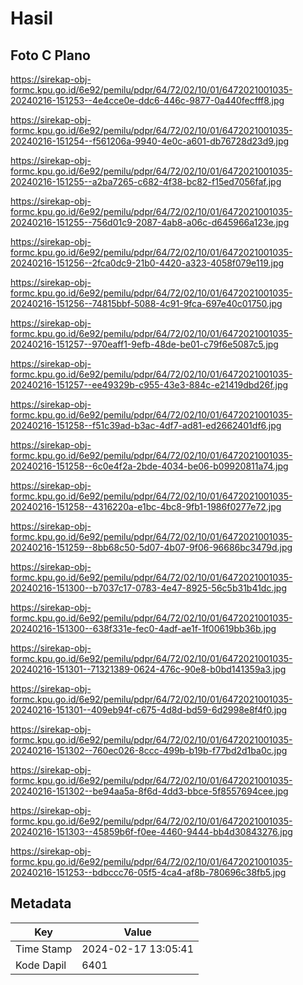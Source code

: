 # Hasil

## Foto C Plano

https://sirekap-obj-formc.kpu.go.id/6e92/pemilu/pdpr/64/72/02/10/01/6472021001035-20240216-151253--4e4cce0e-ddc6-446c-9877-0a440fecfff8.jpg

https://sirekap-obj-formc.kpu.go.id/6e92/pemilu/pdpr/64/72/02/10/01/6472021001035-20240216-151254--f561206a-9940-4e0c-a601-db76728d23d9.jpg

https://sirekap-obj-formc.kpu.go.id/6e92/pemilu/pdpr/64/72/02/10/01/6472021001035-20240216-151255--a2ba7265-c682-4f38-bc82-f15ed7056faf.jpg

https://sirekap-obj-formc.kpu.go.id/6e92/pemilu/pdpr/64/72/02/10/01/6472021001035-20240216-151255--756d01c9-2087-4ab8-a06c-d645966a123e.jpg

https://sirekap-obj-formc.kpu.go.id/6e92/pemilu/pdpr/64/72/02/10/01/6472021001035-20240216-151256--2fca0dc9-21b0-4420-a323-4058f079e119.jpg

https://sirekap-obj-formc.kpu.go.id/6e92/pemilu/pdpr/64/72/02/10/01/6472021001035-20240216-151256--74815bbf-5088-4c91-9fca-697e40c01750.jpg

https://sirekap-obj-formc.kpu.go.id/6e92/pemilu/pdpr/64/72/02/10/01/6472021001035-20240216-151257--970eaff1-9efb-48de-be01-c79f6e5087c5.jpg

https://sirekap-obj-formc.kpu.go.id/6e92/pemilu/pdpr/64/72/02/10/01/6472021001035-20240216-151257--ee49329b-c955-43e3-884c-e21419dbd26f.jpg

https://sirekap-obj-formc.kpu.go.id/6e92/pemilu/pdpr/64/72/02/10/01/6472021001035-20240216-151258--f51c39ad-b3ac-4df7-ad81-ed2662401df6.jpg

https://sirekap-obj-formc.kpu.go.id/6e92/pemilu/pdpr/64/72/02/10/01/6472021001035-20240216-151258--6c0e4f2a-2bde-4034-be06-b09920811a74.jpg

https://sirekap-obj-formc.kpu.go.id/6e92/pemilu/pdpr/64/72/02/10/01/6472021001035-20240216-151258--4316220a-e1bc-4bc8-9fb1-1986f0277e72.jpg

https://sirekap-obj-formc.kpu.go.id/6e92/pemilu/pdpr/64/72/02/10/01/6472021001035-20240216-151259--8bb68c50-5d07-4b07-9f06-96686bc3479d.jpg

https://sirekap-obj-formc.kpu.go.id/6e92/pemilu/pdpr/64/72/02/10/01/6472021001035-20240216-151300--b7037c17-0783-4e47-8925-56c5b31b41dc.jpg

https://sirekap-obj-formc.kpu.go.id/6e92/pemilu/pdpr/64/72/02/10/01/6472021001035-20240216-151300--638f331e-fec0-4adf-ae1f-1f00619bb36b.jpg

https://sirekap-obj-formc.kpu.go.id/6e92/pemilu/pdpr/64/72/02/10/01/6472021001035-20240216-151301--71321389-0624-476c-90e8-b0bd141359a3.jpg

https://sirekap-obj-formc.kpu.go.id/6e92/pemilu/pdpr/64/72/02/10/01/6472021001035-20240216-151301--409eb94f-c675-4d8d-bd59-6d2998e8f4f0.jpg

https://sirekap-obj-formc.kpu.go.id/6e92/pemilu/pdpr/64/72/02/10/01/6472021001035-20240216-151302--760ec026-8ccc-499b-b19b-f77bd2d1ba0c.jpg

https://sirekap-obj-formc.kpu.go.id/6e92/pemilu/pdpr/64/72/02/10/01/6472021001035-20240216-151302--be94aa5a-8f6d-4dd3-bbce-5f8557694cee.jpg

https://sirekap-obj-formc.kpu.go.id/6e92/pemilu/pdpr/64/72/02/10/01/6472021001035-20240216-151303--45859b6f-f0ee-4460-9444-bb4d30843276.jpg

https://sirekap-obj-formc.kpu.go.id/6e92/pemilu/pdpr/64/72/02/10/01/6472021001035-20240216-151253--bdbccc76-05f5-4ca4-af8b-780696c38fb5.jpg


## Metadata

| Key        | Value               |
| ---------- | ------------------- |
| Time Stamp | 2024-02-17 13:05:41 |
| Kode Dapil | 6401                |



